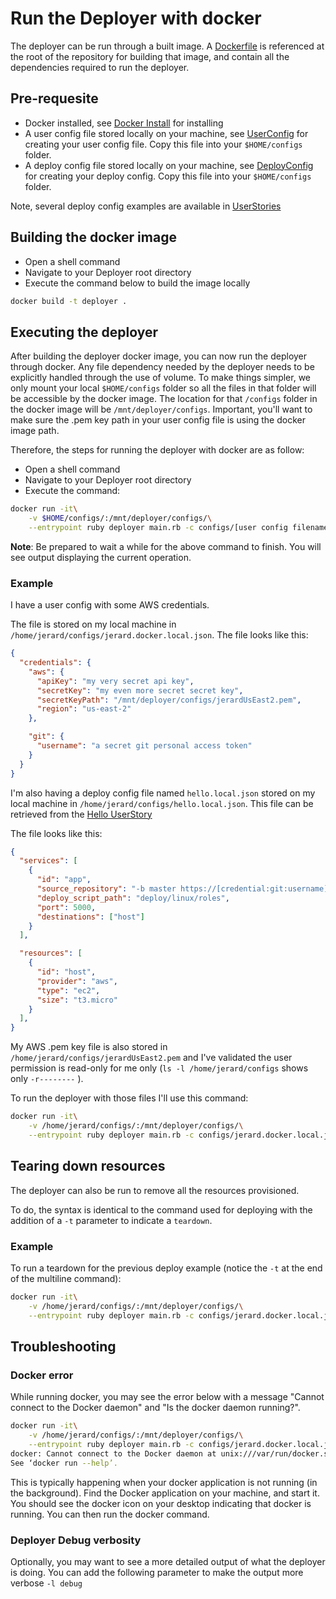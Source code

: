 # Run the Deployer with docker

The deployer can be run through a built image. A [Dockerfile](../../../Dockerfile) is referenced at the root of the repository for building that image, and contain all the dependencies required to run the deployer.

## Pre-requesite

* Docker installed, see [Docker Install](../install/README.md) for installing
* A user config file stored locally on your machine, see [UserConfig](../../user_config/README.md) for creating your user config file. Copy this file into your `$HOME/configs` folder.
* A deploy config file stored locally on your machine, see [DeployConfig](../../deploy_config/README.md) for creating your deploy config. Copy this file into your `$HOME/configs` folder.

Note, several deploy config examples are available in [UserStories](https://source.datanerd.us/Demotron/V3-Documentation/tree/DEMO-2285-hello/UserStories)

## Building the docker image

* Open a shell command
* Navigate to your Deployer root directory
* Execute the command below to build the image locally
```bash
docker build -t deployer .
```

## Executing the deployer

After building the deployer docker image, you can now run the deployer through docker.
Any file dependency needed by the deployer needs to be explicitly handled through the use of volume. To make things simpler, we only mount your local `$HOME/configs` folder so all the files in that folder will be accessible by the docker image. The location for that `/configs` folder in the docker image will be `/mnt/deployer/configs`.
Important, you'll want to make sure the .pem key path in your user config file is using the docker image path. 

Therefore, the steps for running the deployer with docker are as follow:

* Open a shell command
* Navigate to your Deployer root directory
* Execute the command:
```bash
docker run -it\
    -v $HOME/configs/:/mnt/deployer/configs/\
    --entrypoint ruby deployer main.rb -c configs/[user config filename].json -d configs/[deploy config filename].json
```
**Note**: Be prepared to wait a while for the above command to finish. You will see output displaying the current operation.

### Example

I have a user config with some AWS credentials. 

The file is stored on my local machine in `/home/jerard/configs/jerard.docker.local.json`. The file looks like this:
```json
{
  "credentials": {
    "aws": {
      "apiKey": "my very secret api key",
      "secretKey": "my even more secret secret key",
      "secretKeyPath": "/mnt/deployer/configs/jerardUsEast2.pem",
      "region": "us-east-2"
    },

    "git": {
      "username": "a secret git personal access token"
    }
  }
}
```

I'm also having a deploy config file named `hello.local.json` stored on my local machine in `/home/jerard/configs/hello.local.json`. This file can be retrieved from the [Hello UserStory](https://source.datanerd.us/Demotron/V3-Documentation/tree/master/UserStories/Hello)

The file looks like this:
```json
{
  "services": [
    {
      "id": "app",
      "source_repository": "-b master https://[credential:git:username]@source.datanerd.us/Demotron/V3-Nodetron.git",
      "deploy_script_path": "deploy/linux/roles",
      "port": 5000,
      "destinations": ["host"]
    }
  ],

  "resources": [
    {
      "id": "host",
      "provider": "aws",
      "type": "ec2",
      "size": "t3.micro"
    }
  ],
}
```

My AWS .pem key file is also stored in `/home/jerard/configs/jerardUsEast2.pem` and I've validated the user permission is read-only for me only (`ls -l /home/jerard/configs` shows only `-r--------` ).

To run the deployer with those files I'll use this command:
```bash
docker run -it\
    -v /home/jerard/configs/:/mnt/deployer/configs/\
    --entrypoint ruby deployer main.rb -c configs/jerard.docker.local.json -d hello.local.json
```

## Tearing down resources

The deployer can also be run to remove all the resources provisioned. 

To do, the syntax is identical to the command used for deploying with the addition of a `-t` parameter to indicate a `teardown`.

### Example

To run a teardown for the previous deploy example (notice the `-t` at the end of the multiline command):

```bash
docker run -it\
    -v /home/jerard/configs/:/mnt/deployer/configs/\
    --entrypoint ruby deployer main.rb -c configs/jerard.docker.local.json -d hello.local.json -t
```

## Troubleshooting

### Docker error

While running docker, you may see the error below with a message "Cannot connect to the Docker daemon" and "Is the docker daemon running?".

```bash
docker run -it\
    -v /home/jerard/configs/:/mnt/deployer/configs/\
    --entrypoint ruby deployer main.rb -c configs/jerard.docker.local.json -d hello.local.json
docker: Cannot connect to the Docker daemon at unix:///var/run/docker.sock. Is the docker daemon running?.
See ‘docker run --help’.
```

This is typically happening when your docker application is not running (in the background). Find the Docker application on your machine, and start it. You should see the docker icon on your desktop indicating that docker is running. You can then run the docker command.

### Deployer Debug verbosity

Optionally, you may want to see a more detailed output of what the deployer is doing. You can add the following parameter to make the output more verbose `-l debug`
